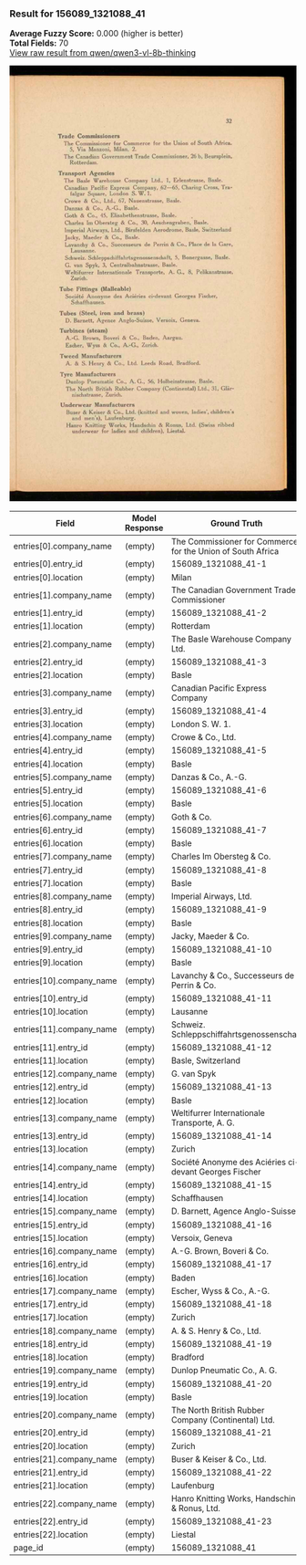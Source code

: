 ### Result for 156089_1321088_41
**Average Fuzzy Score:** 0.000 (higher is better)<br>
**Total Fields:** 70<br>
[View raw result from qwen/qwen3-vl-8b-thinking](https://github.com/RISE-UNIBAS/humanities_data_benchmark/blob/main/results/2025-10-28/T0394/request_T0394_156089_1321088_41.json)

<img src="https://github.com/RISE-UNIBAS/humanities_data_benchmark/blob/main/benchmarks/company_lists/images/156089_1321088_41.jpg?raw=true" alt="156089_1321088_41" width="600px">

| Field | Model Response | Ground Truth | Fuzzy Score | Match |
|-------|----------------|--------------|-------------|-------|
| entries[0].company_name | (empty) | The Commissioner for Commerce for the Union of South Africa | 0.000 | ❌ |
| entries[0].entry_id | (empty) | 156089_1321088_41-1 | 0.000 | ❌ |
| entries[0].location | (empty) | Milan | 0.000 | ❌ |
| entries[1].company_name | (empty) | The Canadian Government Trade Commissioner | 0.000 | ❌ |
| entries[1].entry_id | (empty) | 156089_1321088_41-2 | 0.000 | ❌ |
| entries[1].location | (empty) | Rotterdam | 0.000 | ❌ |
| entries[2].company_name | (empty) | The Basle Warehouse Company Ltd. | 0.000 | ❌ |
| entries[2].entry_id | (empty) | 156089_1321088_41-3 | 0.000 | ❌ |
| entries[2].location | (empty) | Basle | 0.000 | ❌ |
| entries[3].company_name | (empty) | Canadian Pacific Express Company | 0.000 | ❌ |
| entries[3].entry_id | (empty) | 156089_1321088_41-4 | 0.000 | ❌ |
| entries[3].location | (empty) | London S. W. 1. | 0.000 | ❌ |
| entries[4].company_name | (empty) | Crowe & Co., Ltd. | 0.000 | ❌ |
| entries[4].entry_id | (empty) | 156089_1321088_41-5 | 0.000 | ❌ |
| entries[4].location | (empty) | Basle | 0.000 | ❌ |
| entries[5].company_name | (empty) | Danzas & Co., A.-G. | 0.000 | ❌ |
| entries[5].entry_id | (empty) | 156089_1321088_41-6 | 0.000 | ❌ |
| entries[5].location | (empty) | Basle | 0.000 | ❌ |
| entries[6].company_name | (empty) | Goth & Co. | 0.000 | ❌ |
| entries[6].entry_id | (empty) | 156089_1321088_41-7 | 0.000 | ❌ |
| entries[6].location | (empty) | Basle | 0.000 | ❌ |
| entries[7].company_name | (empty) | Charles Im Obersteg & Co. | 0.000 | ❌ |
| entries[7].entry_id | (empty) | 156089_1321088_41-8 | 0.000 | ❌ |
| entries[7].location | (empty) | Basle | 0.000 | ❌ |
| entries[8].company_name | (empty) | Imperial Airways, Ltd. | 0.000 | ❌ |
| entries[8].entry_id | (empty) | 156089_1321088_41-9 | 0.000 | ❌ |
| entries[8].location | (empty) | Basle | 0.000 | ❌ |
| entries[9].company_name | (empty) | Jacky, Maeder & Co. | 0.000 | ❌ |
| entries[9].entry_id | (empty) | 156089_1321088_41-10 | 0.000 | ❌ |
| entries[9].location | (empty) | Basle | 0.000 | ❌ |
| entries[10].company_name | (empty) | Lavanchy & Co., Successeurs de Perrin & Co. | 0.000 | ❌ |
| entries[10].entry_id | (empty) | 156089_1321088_41-11 | 0.000 | ❌ |
| entries[10].location | (empty) | Lausanne | 0.000 | ❌ |
| entries[11].company_name | (empty) | Schweiz. Schleppschiffahrtsgenossenschaft | 0.000 | ❌ |
| entries[11].entry_id | (empty) | 156089_1321088_41-12 | 0.000 | ❌ |
| entries[11].location | (empty) | Basle, Switzerland | 0.000 | ❌ |
| entries[12].company_name | (empty) | G. van Spyk | 0.000 | ❌ |
| entries[12].entry_id | (empty) | 156089_1321088_41-13 | 0.000 | ❌ |
| entries[12].location | (empty) | Basle | 0.000 | ❌ |
| entries[13].company_name | (empty) | Weltifurrer Internationale Transporte, A. G. | 0.000 | ❌ |
| entries[13].entry_id | (empty) | 156089_1321088_41-14 | 0.000 | ❌ |
| entries[13].location | (empty) | Zurich | 0.000 | ❌ |
| entries[14].company_name | (empty) | Société Anonyme des Aciéries ci-devant Georges Fischer | 0.000 | ❌ |
| entries[14].entry_id | (empty) | 156089_1321088_41-15 | 0.000 | ❌ |
| entries[14].location | (empty) | Schaffhausen | 0.000 | ❌ |
| entries[15].company_name | (empty) | D. Barnett, Agence Anglo-Suisse | 0.000 | ❌ |
| entries[15].entry_id | (empty) | 156089_1321088_41-16 | 0.000 | ❌ |
| entries[15].location | (empty) | Versoix, Geneva | 0.000 | ❌ |
| entries[16].company_name | (empty) | A.-G. Brown, Boveri & Co. | 0.000 | ❌ |
| entries[16].entry_id | (empty) | 156089_1321088_41-17 | 0.000 | ❌ |
| entries[16].location | (empty) | Baden | 0.000 | ❌ |
| entries[17].company_name | (empty) | Escher, Wyss & Co., A.-G. | 0.000 | ❌ |
| entries[17].entry_id | (empty) | 156089_1321088_41-18 | 0.000 | ❌ |
| entries[17].location | (empty) | Zurich | 0.000 | ❌ |
| entries[18].company_name | (empty) | A. & S. Henry & Co., Ltd. | 0.000 | ❌ |
| entries[18].entry_id | (empty) | 156089_1321088_41-19 | 0.000 | ❌ |
| entries[18].location | (empty) | Bradford | 0.000 | ❌ |
| entries[19].company_name | (empty) | Dunlop Pneumatic Co., A. G. | 0.000 | ❌ |
| entries[19].entry_id | (empty) | 156089_1321088_41-20 | 0.000 | ❌ |
| entries[19].location | (empty) | Basle | 0.000 | ❌ |
| entries[20].company_name | (empty) | The North British Rubber Company (Continental) Ltd. | 0.000 | ❌ |
| entries[20].entry_id | (empty) | 156089_1321088_41-21 | 0.000 | ❌ |
| entries[20].location | (empty) | Zurich | 0.000 | ❌ |
| entries[21].company_name | (empty) | Buser & Keiser & Co., Ltd. | 0.000 | ❌ |
| entries[21].entry_id | (empty) | 156089_1321088_41-22 | 0.000 | ❌ |
| entries[21].location | (empty) | Laufenburg | 0.000 | ❌ |
| entries[22].company_name | (empty) | Hanro Knitting Works, Handschin & Ronus, Ltd. | 0.000 | ❌ |
| entries[22].entry_id | (empty) | 156089_1321088_41-23 | 0.000 | ❌ |
| entries[22].location | (empty) | Liestal | 0.000 | ❌ |
| page_id | (empty) | 156089_1321088_41 | 0.000 | ❌ |
